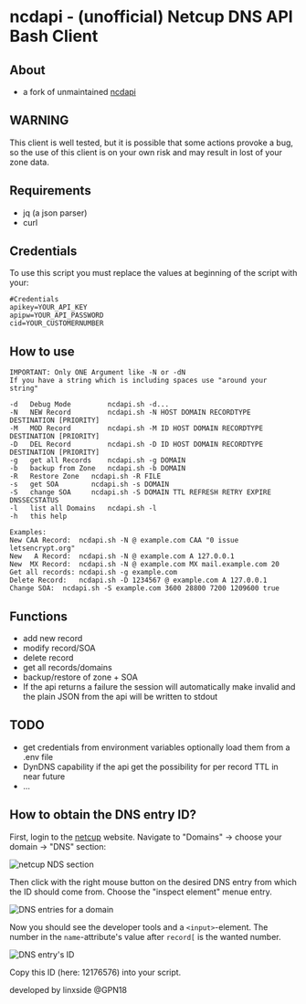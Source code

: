 # ncdapi - (unofficial) Netcup DNS API Bash Client

## About

- a fork of unmaintained [ncdapi](https://github.com/linxside/ncdapi)

## WARNING
This client is well tested, but it is possible that some actions provoke a bug, so the use of this client is on your own risk and may result in lost of your zone data.

## Requirements
- jq (a json parser)
- curl

## Credentials
To use this script you must replace the values at beginning of the script with your:
```
#Credentials
apikey=YOUR_API_KEY
apipw=YOUR_API_PASSWORD
cid=YOUR_CUSTOMERNUMBER
```
## How to use
```
IMPORTANT: Only ONE Argument like -N or -dN
If you have a string which is including spaces use "around your string"
  
-d   Debug Mode         ncdapi.sh -d...
-N   NEW Record         ncdapi.sh -N HOST DOMAIN RECORDTYPE DESTINATION [PRIORITY]
-M   MOD Record         ncdapi.sh -M ID HOST DOMAIN RECORDTYPE DESTINATION [PRIORITY]
-D   DEL Record         ncdapi.sh -D ID HOST DOMAIN RECORDTYPE DESTINATION [PRIORITY]
-g   get all Records	ncdapi.sh -g DOMAIN
-b   backup from Zone	ncdapi.sh -b DOMAIN
-R   Restore Zone	ncdapi.sh -R FILE
-s   get SOA    	ncdapi.sh -s DOMAIN
-S   change SOA    	ncdapi.sh -S DOMAIN TTL REFRESH RETRY EXPIRE DNSSECSTATUS
-l   list all Domains	ncdapi.sh -l
-h   this help

Examples:
New CAA Record:  ncdapi.sh -N @ example.com CAA "0 issue letsencrypt.org"
New   A Record:  ncdapi.sh -N @ example.com A 127.0.0.1
New  MX Record:  ncdapi.sh -N @ example.com MX mail.example.com 20
Get all records: ncdapi.sh -g example.com
Delete Record:   ncdapi.sh -D 1234567 @ example.com A 127.0.0.1
Change SOA:	 ncdapi.sh -S example.com 3600 28800 7200 1209600 true
```

## Functions
* add new record
* modify record/SOA
* delete record
* get all records/domains
* backup/restore of zone + SOA
* If the api returns a failure the session will automatically make invalid and the plain JSON from the api will be written to stdout

## TODO
- get credentials from environment variables optionally load them from a .env file
- DynDNS capability if the api get the possibility for per record TTL in near future
- ...

## How to obtain the DNS entry ID?

First, login to the [netcup](https://netcup.de) website. Navigate to "Domains" -> choose your domain -> "DNS" section:

![netcup NDS section](./screenshots/netcup-1.png)

Then click with the right mouse button on the desired DNS entry from which the ID should come from. Choose the "inspect element" menue entry.

![DNS entries for a domain](./screenshots/netcup-2.png)

Now you should see the developer tools and a `<input>`-element. The number in the `name`-attribute's value after `record[` is the wanted number.

![DNS entry's ID](./screenshots/netcup-3.png)

Copy this ID (here: 12176576) into your script.

developed by linxside @GPN18
